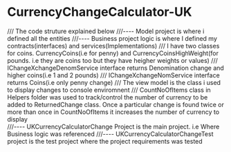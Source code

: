 # CurrencyChangeCalculator-UK

/// The code struture explained below
///---- Model  project is where i defined all the entities 
///---- Business project logic is where I defined my contracts(interfaces) and services(Implementations)
/// I have two classes for coins. CurrencyCoins(i.e for penny) and CurrencyCoinsHighWeight(for pounds. i.e they are coins too but they have heigher weights or values)
/// IChangeXchangeDenomService interface returns Denomination change and higher coins(i.e 1 and 2 pounds)
/// IChangeXchangeNomService interface returns Coins(i.e only penny change)
/// The view model is the class i used to display changes to console enviromnent
/// CountNoOfItems class in Helpers folder was used to track/control the number of currency to be added to ReturnedChange class. Once a particular change is found twice or more than once in CountNoOfItems it increases the number of currency to display  
///---- UKCurrencyCalculatorChange Project is the main project. i.e Where Business logic was referenced
///---- UKCurrencyCalculatorChangeTest project is the test project where the project requirements was tested
